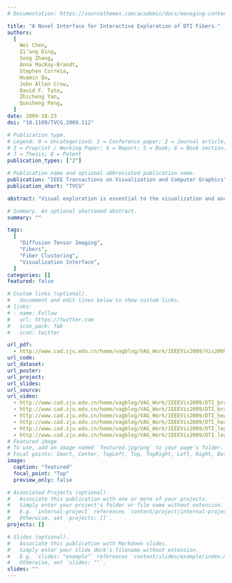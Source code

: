 ```yaml
---
# Documentation: https://sourcethemes.com/academic/docs/managing-content/

title: "A Novel Interface for Interactive Exploration of DTI Fibers."
authors:
  [
    Wei Chen,
    Zi’ang Ding,
    Song Zhang,
    Anna MacKay-Brandt,
    Stephen Correia,
    Huamin Qu,
    John Allen Crow,
    David F. Tate,
    Zhicheng Yan,
    Qunsheng Peng,
  ]
date: 2009-10-23
doi: "10.1109/TVCG.2009.112"

# Publication type.
# Legend: 0 = Uncategorized; 1 = Conference paper; 2 = Journal article;
# 3 = Preprint / Working Paper; 4 = Report; 5 = Book; 6 = Book section;
# 7 = Thesis; 8 = Patent
publication_types: ["2"]

# Publication name and optional abbreviated publication name.
publication: "IEEE Transactions on Visualization and Computer Graphics"
publication_short: "TVCG"

abstract: "Visual exploration is essential to the visualization and analysis of densely sampled 3D DTI fibers in biological speciments, due to the high geometric, spatial, and anatomical complexity of fiber tracts. Previous methods for DTI fiber visualization use zooming, color-mapping, selection, and abstraction to deliver the characteristics of the fibers. However, these schemes mainly focus on the optimization of visualization in the 3D space where cluttering and occlusion make grasping even a few thousand fibers difficult. This paper introduces a novel interaction method that augments the 3D visualization with a 2D representation containing a low-dimensional embedding of the DTI fibers. This embedding preserves the relationship between the fibers and removes the visual clutter that is inherent in 3D renderings of the fibers. This new interface allows the user to manipulate the DTI fibers as both 3D curves and 2D embedded points and easily compare or validate his or her results in both domains. The implementation of the framework is GPU based to achieve real-time interaction. The framework was applied to several tasks, and the results show that our method reduces the user's workload in recognizing 3D DTI fibers and permits quick and accurate DTI fiber selection."

# Summary. An optional shortened abstract.
summary: ""

tags:
  [
    "Diffusion Tensor Imaging",
    "Fibers",
    "Fiber Clustering",
    "Visualization Interface",
  ]
categories: []
featured: false

# Custom links (optional).
#   Uncomment and edit lines below to show custom links.
# links:
# - name: Follow
#   url: https://twitter.com
#   icon_pack: fab
#   icon: twitter

url_pdf:
  - http://www.cad.zju.edu.cn/home/vagblog/VAG_Work/IEEEVis2009/Vis2009_Printed_DTI.pdf
url_code:
url_dataset:
url_poster:
url_project:
url_slides:
url_source:
url_video:
  - http://www.cad.zju.edu.cn/home/vagblog/VAG_Work/IEEEVis2009/DTI_brain.WMV
  - http://www.cad.zju.edu.cn/home/vagblog/VAG_Work/IEEEVis2009/DTI_brain_xvid.avi
  - http://www.cad.zju.edu.cn/home/vagblog/VAG_Work/IEEEVis2009/DTI_heart.WMV
  - http://www.cad.zju.edu.cn/home/vagblog/VAG_Work/IEEEVis2009/DTI_heart_xvid.avi
  - http://www.cad.zju.edu.cn/home/vagblog/VAG_Work/IEEEVis2009/DTI_leg.WMV
  - http://www.cad.zju.edu.cn/home/vagblog/VAG_Work/IEEEVis2009/DTI_leg_xvid.avi
# Featured image
# To use, add an image named `featured.jpg/png` to your page's folder.
# Focal points: Smart, Center, TopLeft, Top, TopRight, Left, Right, BottomLeft, Bottom, BottomRight.
image:
  caption: "featured"
  focal_point: "Top"
  preview_only: false

# Associated Projects (optional).
#   Associate this publication with one or more of your projects.
#   Simply enter your project's folder or file name without extension.
#   E.g. `internal-project` references `content/project/internal-project/index.md`.
#   Otherwise, set `projects: []`.
projects: []

# Slides (optional).
#   Associate this publication with Markdown slides.
#   Simply enter your slide deck's filename without extension.
#   E.g. `slides: "example"` references `content/slides/example/index.md`.
#   Otherwise, set `slides: ""`.
slides: ""
---
```

